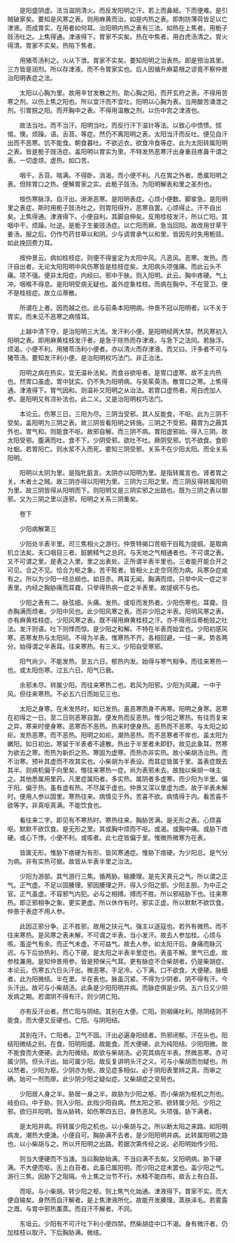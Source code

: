 <!-- { "loadSidebar": true } -->
　　是阳盛阴虚。法当滋阴清火。而反发阳明之汗。若上而鼻衄。下而便难。是引贼破家矣。要知是风寒之表。则用麻黄而治。如是内热之表。即荆防薄荷皆足以亡津液。而成胃实。在用者如何耳。治阳明内热之表有三法。如热在上焦者。用栀子豉汤吐之。上焦得通。津液得下。胃家不实矣。热在中焦者。用白虎汤清之。胃火得清。胃家不实矣。热陷下焦者。

　　用猪苓汤利之。火从下泄。胃家不实矣。要知阳明之治表热。即是预治其里。三方皆是润剂。所以存津液。而不令胃家实也。后人因循升麻葛根之谬竟不察仲景治阳明表症之法。

　　太阳以心胸为里。故用辛甘发散之剂。助心胸之阳。而开玄府之表。不得用苦寒之剂。以伤上焦之阳也。所以宜汗而不宜吐。阳明以心胸为表。当用酸苦涌泄之剂。引胃脘之阳。而开胸中之表。不得用温散之剂。以伤中宫之津液也。

　　故法当吐。而不当汗。阳明当吐。而反行汗下温针等法。以致心中愦愦。怵惕。懊。烦躁。语。舌苔。等症。然仍不离阳明之表。太阳当汗而反吐。便见自汗出而不恶寒。饥不能食。朝食暮吐。不欲近衣。欲食冷食等症。此为太阳转属阳明之表。皆是栀子豉汤症。盖阳明以胃实为里。不特发热恶寒汗出身重目疼鼻干谓之表。一切虚烦。虚热。如口苦。

　　咽干。舌苔。喘满。不得卧。消渴。而小便不利。凡在胃之外者。悉属阳明之表。但除胃口之热。便解胃家之实。此栀子豉汤。为阳明解表和里之圣剂也。

　　按伤寒脉浮。自汗出。淅淅恶寒。是阳明表症。心烦小便数。脚挛急。是阳明里之表症。斯时用栀子豉汤吐之。则胃阳得升。恶寒自罢。心烦得止。汗不自出矣。上焦得通。津液得下。小便自利。其脚自伸矣。反用桂枝发汗。所以亡阳。其咽中干。烦躁。吐逆。是栀子生姜豉汤症。以亡阳而厥。急当回阳。故改用甘草干姜汤。服之后。仍作芍药甘草以和阴。少与调胃承气以和里。皆因先时失用栀豉。如此挽回费力耳。

　　按仲景云。病如桂枝症。则便不得鉴定为太阳中风。凡恶风。恶寒。发热。而汗自出者。无论太阳阳明中风伤寒皆是桂枝症矣。太阳病头项强痛。而此云头不痛。项不强。便非太阳症。内经曰。邪中于肤。则入阳明。此云。胸中疼硬。气上冲。咽喉不得息。是阳明受病无疑也。虽外症象桂枝。而病在胸中。不在营卫。便不是桂枝症。故立瓜蒂散。

　　所谓在上者。因而越之也。此与前条本阳明病。仲景不冠以阳明者。以不关于胃实。而未见不恶寒之病情耳。

　　上越中清下夺。是治阳明三大法。发汗利小便。是阳明经两大禁。然风寒初入阳明之表。即用麻黄桂枝发汗者。是急于除热而存津液。与急下之法同。若脉浮。烦渴。小便不利。用猪苓汤利小便者。亦以清火而存津液。而又曰。汗多者不可与猪苓汤。要知发汗利小便。是治阳明权巧法门。非正治法。

　　阳明之病在热实。宜无温补法矣。而食谷欲呕者。是胃口虚寒。故不主内热也。然胃口虽虚。胃中犹实。仍不失为阳明病。与吴茱萸汤。散胃口之寒。上焦得通。津液得下。胃气因和。则温补又阳明之从治法。若胃口虚热者。用白虎加人参。是阳明又有凉补法也。此二义。又是治阳明权巧法门。

　　本论云。伤寒三日。三阳为尽。三阴当受邪。其人反能食。不呕。此为三阴不受矣。盖阳明为三阴之表。故三阴皆看阳明之转施。三阴之不受邪。藉胃为之蔽其外也。胃气和。则能食不呕。故邪自解。而三阴不病。胃阳虚邪始。得入三阴。故太阳受邪。腹满而吐。食不下。少阴受邪。欲吐不吐。厥阴受邪。饥不欲食。食即吐蛔。若胃阳亡。则水浆不入而死。要知三阴受邪。关系不在少阳太阳。而全关系阳明。

　　阳明以太阴为里。是指牝脏言。太阴亦以阳明为里。是指转属言也。肾者胃之关。木者土之贼。故三阴亦得以阳明为里。三阴为三阳之里。而三阴反得转属阳明为里。故三阴皆得从阳明而下。则阳明又是三阴实邪之出路也。既为三阴之表以御邪。又为三阴之里以逐邪。阳明之关系三阴重矣。

　　卷下

　　少阳病解第三

　　少阳处半表半里。司三焦相火之游行。仲景特揭口苦咽干目眩为提纲。是取病机立法矣。夫口咽目三者。脏腑精气之总窍。与天地之气相通者也。不可谓之表。又不可谓之里。是表之入里。里之出表处。正所谓半表半里也。三者能开能合开之可见。合之不见。恰合为枢之象。苦干眩者。皆相火上走空窍而为病。风寒杂症咸有之。所以为少阳一经总纲也。如目赤。两耳无闻。胸满而烦。只举中风一症之半表里。内经之胸胁痛而耳聋。只举得热病一症之半表里。故提纲不与也。

　　少阳之表有二。脉弦细。头痛。发热。或呕而发热者。少阳伤寒也。耳聋。目赤胸满而烦者。少阳中风也。此少阳风寒之表。而非少阳之半表。阳明风寒之表。亦有麻黄桂枝症。少阳风寒之表。既不得用麻黄桂枝之汗。亦不得用瓜蒂栀豉之吐法。发汗则语。吐下则悸而惊。是少阳之和解。不特在半表而始宜也。少阳初感风寒。恶寒发热与太阳同。不得为半表。惟寒热不齐。各相回避。一往一来。势各两分。始得谓之半表耳。往来寒热。有三义。少阳自受寒邪。

　　阳气尚少。不能发热。至五六日。郁热内发。始得与寒气相争。而往来寒热一也。或太阳伤寒。过五六日。阳气已衰。

　　余邪未尽。转属少阳。而往来寒热二也。若风为阳邪。少阳为风藏。一中于风。但往来寒热。不必五六日而始见三也。

　　太阳之身寒。在未发热时。如已发热。虽恶寒而身不再寒。阳明之身寒。恶寒在初得之一日。至二日则恶寒自罢。便发热而反恶热。惟少阳之寒热。有往而复来之异。寒来时便身寒。恶寒而不恶热。热来时便身热。恶热而不恶寒。与太阳之如疟。发热恶寒。而不恶热。阳明之如疟。潮热恶热。而不恶寒者不侔也。盖太阳为嫩阳。如日初出。寒留于半表者不遽散。热出于半里者未即舒。故见此象耳。然寒为欲去之寒。而热为新炽之热。寒固为虚寒。而热亦非实热。故小柴胡汤治热。而不治寒。预补其虚而不攻其实也。小柴胡为半表设。而其症皆属于里。盖表症既去其半。则病机偏于向里矣。惟往来寒热一症。尚为表邪未去。故独以柴胡一味主之。其他悉属用里药。凡里症属阳者。多实热。属阴者多虚寒。而少阳为半里。偏于阳。偏于热。虽有虚有热。不尽属于虚也。仲景又深以里虚为虑。故于半表未解时。便用人参以固里。寒热往来。病情见于外。苦喜不欲。病情得于内。看苦喜不欲等字。非真呕真满。不能饮食也。

　　看往来二字。即见有不寒热时。寒热往来。胸胁苦满。是无形之表。心烦喜呕。默默不欲饮食。是无形之里。其或胸中烦而不呕。或渴。或胸中痛。或胁下痞硬。或心下悸。小便不利。或咳者。此七症皆偏于里。惟微热微寒为在表。

　　皆属无形。惟胁下痞硬为有形。皆风寒通症。惟胁下痞硬。为少阳总。是气分为病。非有实热可据。故皆从半表半里之治法。

　　少阳为游部。其气游行三焦。循两胁。输腠理。是先天真元之气。所以谓之正气。正气虚。不足以固腠理。邪因腠理之开。得入少阳之部。少阳主胆。为中正之官。正气虽虚。不容邪气内犯。必与之相搏。搏而不胜。所以邪结胁下也。往来寒热。即正邪相争之象。更实更虚。所以休作有时。邪实正虚。所以默默不欲饮食。仲景于表症不用人参。

　　此因正邪分争。正不胜邪。故用之扶元气。强主以逐寇也。若外有微热。而不往来寒热。是风寒之表未解。不可谓之半表。当小发汗。故去人参加桂。心烦与咳。虽逆气有余。而正气未虚。不可益气。故去人参。如太阳汗后。身痛而脉沉迟。与下后协热利。而心下硬。是太阳之半表半里症也。表虽不解。里气已虚。故参桂兼用。是知仲景用参。皆是预保元气耳。更有脉症不合柴胡者。仍是柴胡症。本论云。伤寒五六日头汗出。微恶寒。手足冷。心下满。口不欲食。大便硬。脉细者。此为阳微结。半在里。半在表也。脉虽沉紧。不得为少阴者。阴不得有汗。今头汗出。故可与小柴胡汤。此条是少阳阳明并病。而脉症俱是少阴。五六日又少阴发病之期。若谓阴不得有汗。则少阴亡阳。

　　亦有反汗出者。然亡阳与阴结。其别在大便。亡阳。则咽痛吐利。除阴结则不能食。而大便又反硬也。亡阳。与阴阳结。

　　其别在汗。亡阳者。卫气不固。汗出必遍身阳结者。热邪闭郁。汗在头也。阳结阳微结之别。在食。阳明阳盛。故能食。而大便硬。此为纯阳结。少阳阳微。故不能食而大便硬。此为阳微结。故欲与柴胡汤。必究其病在半表。然微恶寒。亦可属少阴。但头汗出。始可属少阳。故反复讲明头汗之义。可与小柴胡而勿疑也。所以然者。少阳为枢。少阴亦为枢。故见症多相似。必于阴阳表里辨之真。而审之确。始可一剂而瘳。此少阴少阳之疑似症。又柴胡症之变局也。

　　少阳居人身之半。胁居一身之半。故胁为少阳之枢。而小柴胡为枢机之剂也。岐伯曰。中于胁。则入少阳。此指少阳自病。然太阳之邪。欲转属少阳。少阳之邪。欲归并阳明。皆从胁转。如伤寒四五日。身热恶风。头项强。胁下满者。

　　是太阳并病。将转属少阳之机也。以小柴胡与之。所以断太阳之来路。如阳明病发。潮热大便溏。小便自可。胸胁满不去者。是少阳阳明并病。此转属阳明之路也。以小柴胡与之。所以开阳明之出路。若据次第传经之说。必阳明始传少阳。

　　则当大便硬而不当溏。当曰胸胁始满。不当曰满不去矣。又阳明病。胁下硬满。不大便而呕。舌上白苔者。此虽已属阳明。而少阳之症未罢也。盖少阳之气。游行三焦。因胁下之阻隔。令上焦之治节不行。水精不能四布。故舌上有白苔。

　　而呕。与小柴胡。转少阳之枢。则上焦气化始通。津液得下。胃家不实。而大便自输矣。身然而自汗解者。是上焦津液所化。故能开发腠理。蒸肤泽毛。若雾露之溉。与胃中邪热薰蒸。而自汗不解者。不同。

　　东垣云。少阳有不可汗吐下利小便四禁。然柴胡症中口不渴。身有微汗者。仍加桂枝以取汗。下后胸胁满。微结。

